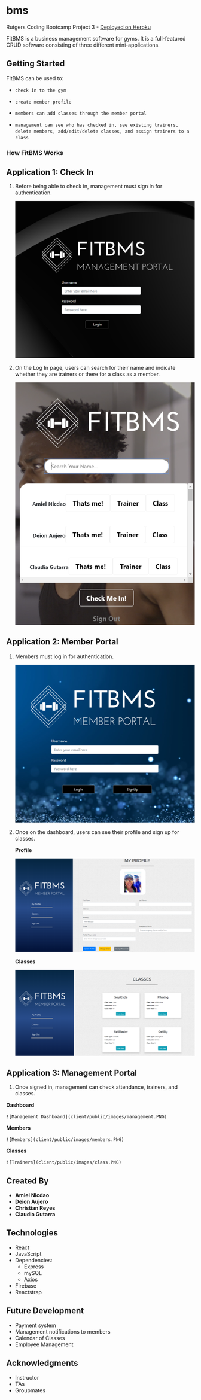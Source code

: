 # bms

Rutgers Coding Bootcamp Project 3 - [Deployed on Heroku](https://fitbms.herokuapp.com/)

FitBMS is a business management software for gyms. It is a full-featured CRUD software consisting of three different mini-applications. 

## Getting Started

FitBMS can be used to:

  * `check in to the gym`

  * `create member profile`

  * `members can add classes through the member portal`

  * `management can see who has checked in, see existing trainers, delete members, add/edit/delete classes, and assign trainers to a class`

### How FitBMS Works

## Application 1: Check In

1. Before being able to check in, management must sign in for authentication.

    ![Check In](client/public/images/admin.PNG)

2. On the Log In page, users can search for their name and indicate whether they are trainers or there for a class as a member.

    ![Log In](client/public/images/checkIn.PNG)

## Application 2: Member Portal

1. Members must log in for authentication.

    ![Member Log In](client/public/images/mPortal.PNG)

2. Once on the dashboard, users can see their profile and sign up for classes.

    **Profile**

    ![Dashboard](client/public/images/memberProfile.PNG)

    **Classes**

    ![Classes](client/public/images/classes.PNG)

## Application 3: Management Portal

1. Once signed in, management can check attendance, trainers, and classes.

  **Dashboard**

    ![Management Dashboard](client/public/images/management.PNG)

  **Members**

    ![Members](client/public/images/members.PNG)

  **Classes**

    ![Trainers](client/public/images/class.PNG)

## Created By

* **Amiel Nicdao** 
* **Deion Aujero**
* **Christian Reyes**
* **Claudia Gutarra**

## Technologies

* React
* JavaScript
* Dependencies:
    * Express
    * mySQL
    * Axios
* Firebase
* Reactstrap

## Future Development

* Payment system
* Management notifications to members
* Calendar of Classes
* Employee Management

## Acknowledgments

* Instructor
* TAs
* Groupmates